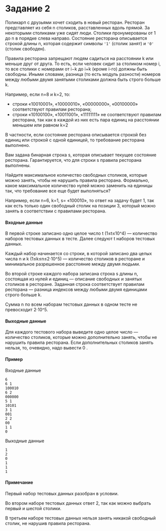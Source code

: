 # Задание 2

Поликарп с друзьями хочет сходить в новый ресторан. Ресторан представляет из себя n столиков, расставленных вдоль прямой. За некоторыми столиками уже сидят люди. Столики пронумерованы от 1 до n в порядке слева направо. Состояние ресторана описывается строкой длины n, которая содержит символы `'1'` (столик занят) и `'0'` (столик свободен).

Правила ресторана запрещают людям садиться на расстоянии k
или меньше друг от друга. То есть, если человек сидит за столиком номер i, то все столики с номерами от i−k до i+k (кроме i-го) должны быть свободны. Иными словами, разница (то есть модуль разности) номеров между любыми двумя занятыми столиками должна быть строго больше k.

Например, если n=8 и k=2, то:
- строки «10010001», «10000010», «00000000», «00100000» соответствуют правилам ресторана;
- строки «10100100», «10011001», «11111111» не соответствуют правилам ресторана, так как в каждой из них есть пара единиц на расстоянии меньшем или равном k=2


В частности, если состояние ресторана описывается строкой без единиц или строкой с одной единицей, то требование ресторана выполнено.

Вам задана бинарная строка s, которая описывает текущее состояние ресторана. Гарантируется, что для строки s правила ресторана выполнены.

Найдите максимальное количество свободных столиков, которые можно занять, чтобы не нарушить правила ресторана. Формально, какое максимальное количество нулей можно заменить на единицы так, что требование все еще будет выполняться?

Например, если n=6, k=1, s= «100010», то ответ на задачу будет 1, так как есть только один свободный столик на позиции 3, который можно занять в соответствии с правилами ресторана.




#### Входные данные

В первой строке записано одно целое число t
(1≤t≤10^4) — количество наборов тестовых данных в тесте. Далее следуют t наборов тестовых данных.

Каждый набор начинается со строки, в которой записано два целых числа n и k (1≤k≤n≤2⋅10^5) — количество столиков в ресторане и минимальное разрешенное расстояние между двумя людьми.

Во второй строке каждого набора записана строка s длины n, состоящая из нулей и единиц — описание свободных и занятых столиков в ресторане. Заданная строка соответствует правилам ресторана — разница индексов между любыми двумя единицами строго больше k.

Сумма n по всем наборам тестовых данных в одном тесте не превосходит 2⋅10^5.


#### Выходные данные

Для каждого тестового набора выведите одно целое число — количество столиков, которые можно дополнительно занять, чтобы не нарушить правила ресторана. Если дополнительных столиков занять нельзя, то, очевидно, надо вывести 0
.





#### Пример
Входные данные
```
6
6 1
100010
6 2
000000
5 1
10101
3 1
001
2 2
00
1 1
0
```
Выходные данные
```
1
2
0
1
1
1
```

#### Примечание

Первый набор тестовых данных разобран в условии.

Во втором наборе тестовых данных ответ 2, так как можно выбрать первый и шестой столики.

В третьем наборе тестовых данных нельзя занять никакой свободный столик, не нарушив правила ресторана.
